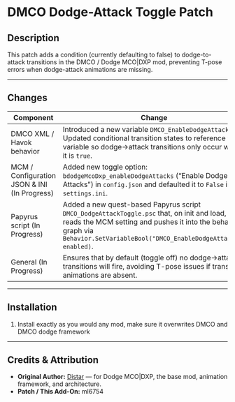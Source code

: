 # DMCO Dodge-Attack Toggle Patch

## Description  
This patch adds a condition (currently defaulting to false) to dodge-to-attack transitions in the DMCO / Dodge MCO|DXP mod, preventing T-pose errors when dodge-attack animations are missing.

---

## Changes  

| Component | Change |
|---|---|
| DMCO XML / Havok behavior | Introduced a new variable `DMCO_EnableDodgeAttacks`. Updated conditional transition states to reference this variable so dodge→attack transitions only occur when it is `true`. |
| MCM / Configuration JSON & INI (In Progress) | Added new toggle option: `bdodgeMcoDxp_enableDodgeAttacks` (“Enable Dodge Attacks”) in `config.json` and defaulted it to `False` in `settings.ini`. |
| Papyrus script (In Progress)| Added a new quest-based Papyrus script `DMCO_DodgeAttackToggle.psc` that, on init and load, reads the MCM setting and pushes it into the behavior graph via `Behavior.SetVariableBool("DMCO_EnableDodgeAttacks", enabled)`. |
| General (In Progress)| Ensures that by default (toggle off) no dodge→attack transitions will fire, avoiding T-pose issues if transition animations are absent. |

---

## Installation

1. Install exactly as you would any mod, make sure it overwrites DMCO and DMCO dodge framework

---

## Credits & Attribution

- **Original Author:** [Distar](https://www.distaranimation.com/mods/dodge) — for Dodge MCO|DXP, the base mod, animation framework, and architecture.  
- **Patch / This Add-On:** ml6754  
